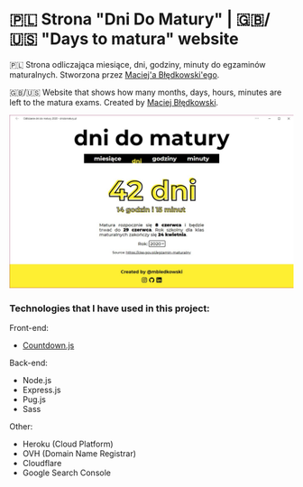 # 🇵🇱 Strona "Dni Do Matury" | 🇬🇧/🇺🇸 "Days to matura" website
🇵🇱 Strona odliczająca miesiące, dni, godziny, minuty do egzaminów maturalnych. Stworzona przez [Maciej'a Błędkowski'ego](https://github.com/mbledkowski).

🇬🇧/🇺🇸 Website that shows how many months, days, hours, minutes are left to the matura exams. Created by [Maciej Błędkowski](https://github.com/mbledkowski).

![Thumbnail](/public/img/thumbnail.jpg)

### Technologies that I have used in this project:
 Front-end:
 - [Countdown.js](https://github.com/mckamey/countdownjs)
 
 Back-end:
 - Node.js
 - Express.js
 - Pug.js
 - Sass
 
 Other: 
 - Heroku (Cloud Platform)
 - OVH (Domain Name Registrar)
 - Cloudflare
 - Google Search Console

